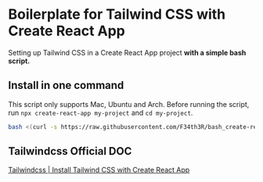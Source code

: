 # Boilerplate for Tailwind CSS with Create React App

Setting up Tailwind CSS in a Create React App project **with a simple bash script.**

## Install in one command

This script only supports Mac, Ubuntu and Arch. Before running the script, run `npx create-react-app my-project` and `cd my-project`.

```bash
bash <(curl -s https://raw.githubusercontent.com/F34th3R/bash_create-react-app_tailwind/master/install.sh)
```

## Tailwindcss Official DOC 

[Tailwindcss | Install Tailwind CSS with Create React App](https://tailwindcss.com/docs/guides/create-react-app)

